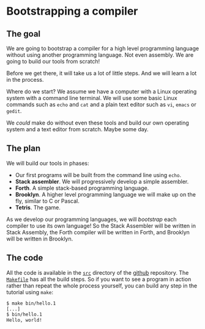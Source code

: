 # Bootstrapping a compiler

## The goal

We are going to bootstrap a compiler for a high level programming language
without using another programming language. Not even assembly. We are going to
build our tools from scratch!

Before we get there, it will take us a lot of little steps. And we will learn a lot
in the process.

Where do we start? We assume we have a computer with a Linux operating system with a command line terminal.
We will use some basic Linux commands such as `echo` and `cat` and a plain text
editor such as `vi`, `emacs` or `gedit`.

We *could* make do without even these tools and build our own operating system and a text
editor from scratch. Maybe some day.

## The plan

We will build our tools in phases:

* Our first programs will be built from the command line using `echo`.
* **Stack assembler**. We will progressively develop a simple assembler.
* **Forth**. A simple stack-based programming language.
* **Brooklyn**. A higher level programming language we will make up on the fly, similar to C or Pascal.
* **Tetris**. The game.

As we develop our programming languages, we will *bootstrap* each compiler to use its own language!
So the Stack Assembler will be written in Stack Assembly, the Forth compiler will be written in Forth,
and Brooklyn will be written in Brooklyn.

## The code

All the code is available in the [`src`](https://github.com/tczajka/bootstrap/tree/main/src) directory
of the [github](https://github.com/tczajka/bootstrap) repository.
The [`Makefile`](https://github.com/tczajka/bootstrap/blob/main/Makefile) has all the build steps.
So if you want to see a program in action rather than repeat the whole process yourself,
you can build any step in the tutorial using `make`:

```bash
$ make bin/hello.1
[...]
$ bin/hello.1
Hello, world!
```
